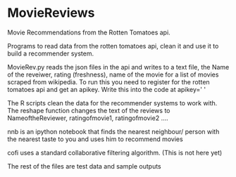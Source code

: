 MovieReviews
============

Movie Recommendations from the Rotten Tomatoes api.

Programs to read data from the rotten tomatoes api, clean it and use it to build a recommender system.

MovieRev.py reads the json files in the api and writes to a text file, the Name of the reveiwer, rating (freshness), name of the movie for 
a list of movies scraped from wikipedia. To run this you need to register for the rotten tomatoes api and get an apikey. Write this into the code at apikey=' '

The R scripts clean the data for the recommender systems to work with. The reshape function changes the text of the reviews to NameoftheReviewer, ratingofmovie1, ratingofmovie2 ....

nnb is an ipython notebook that finds the nearest neighbour/ person with the nearest taste to you and uses him to recommend movies

cofi uses a standard collaborative filtering algorithm. (This is not here yet)

The rest of the files are test data and sample outputs



